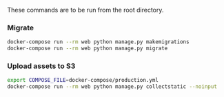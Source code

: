 These commands are to be run from the root directory.

### Migrate
```sh
docker-compose run --rm web python manage.py makemigrations
docker-compose run --rm web python manage.py migrate
```

### Upload assets to S3
```sh
export COMPOSE_FILE=docker-compose/production.yml
docker-compose run --rm web python manage.py collectstatic --noinput
```
